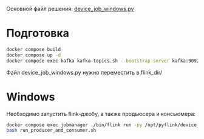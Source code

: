 Основной файл решения: [device_job_windows.py](device_job_windows.py)

# Подготовка

```bash
docker compose build
docker compose up -d
docker compose exec kafka kafka-topics.sh --bootstrap-server kafka:9092 --create --topic itmo2023 --partitions 2 --replication-factor 1
```

Файл device_job_windows.py нужно переместить в flink_dir/

# Windows

Необходимо запустить flink-джобу, а также продьюсера и консьюмера:

```bash
docker compose exec jobmanager ./bin/flink run -py /opt/pyflink/device_job_windows.py -d
bash run_producer_and_consumer.sh
```